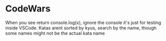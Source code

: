 # CodeWars
When you see return console.log(x), ignore the console it's just for testing inside VSCode.
Katas arent sorted by kyus, search by the name, though some names might not be the actual kata name
